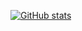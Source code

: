 [![GitHub stats](https://github-readme-stats.vercel.app/api?username=JeffFessler)](https://github.com/JeffFessler/github-readme-stats)
